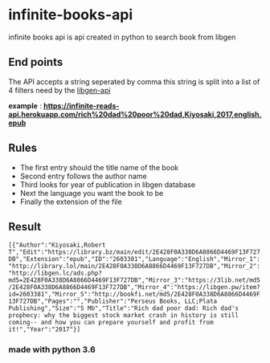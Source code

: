 # infinite-books-api
infinite books api is api created in python to search book from libgen

## End points
The API accepts a string seperated by comma this string is split into a list of 4 filters need by the [libgen-api](https://pypi.org/project/libgen-api/)

**example** : **https://infinite-reads-api.herokuapp.com/rich%20dad%20poor%20dad,Kiyosaki,2017,english,epub**

## Rules
- The first entry should the title name of the book
- Second entry follows the author name
- Third looks for year of publication in libgen database
- Next the language you want the book to be
- Finally the extension of the file

## Result
`
[{"Author":"Kiyosaki,Robert T","Edit":"https://library.bz/main/edit/2E428F0A338D6A8866D4469F13F727DB","Extension":"epub","ID":"2603381","Language":"English","Mirror_1":"http://library.lol/main/2E428F0A338D6A8866D4469F13F727DB","Mirror_2":"http://libgen.lc/ads.php?md5=2E428F0A338D6A8866D4469F13F727DB","Mirror_3":"https://3lib.net/md5/2E428F0A338D6A8866D4469F13F727DB","Mirror_4":"https://libgen.pw/item?id=2603381","Mirror_5":"http://bookfi.net/md5/2E428F0A338D6A8866D4469F13F727DB","Pages":"","Publisher":"Perseus Books, LLC;Plata Publishing","Size":"5 Mb","Title":"Rich dad poor dad: Rich dad's prophecy: why the biggest stock market crash in history is still coming-- and how you can prepare yourself and profit from it!","Year":"2017"}]
`

### made with python 3.6

